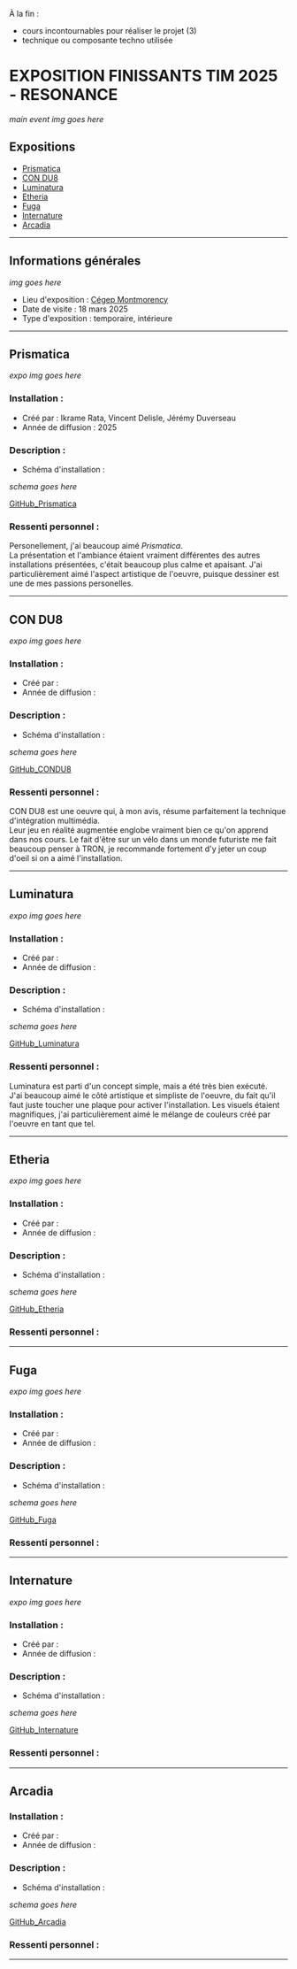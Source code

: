 À la fin : 
- cours incontournables pour réaliser le projet (3)
- technique ou composante techno utilisée 


# EXPOSITION FINISSANTS TIM 2025 - RESONANCE

*main event img goes here*

## Expositions 

- [Prismatica](#prismatica)
- [CON DU8](#condu8)
- [Luminatura](#luminatura)
- [Etheria](#etheria)
- [Fuga](#fuga)
- [Internature](#internature)
- [Arcadia](#arcadia)
---
## Informations générales 

*img goes here*

- Lieu d'exposition : [Cégep Montmorency](https://www.google.com/maps/place/Montmorency+College/@45.5598887,-73.7218992,16z/data=!3m2!4b1!5s0x4cc922377e2434df:0x98f825893e4ee3b0!4m6!3m5!1s0x4cc9223815890e79:0xe7408a77564697c4!8m2!3d45.5598887!4d-73.7193243!16zL20vMDdrdHJ4?entry=ttu&g_ep=EgoyMDI1MDMyMy4wIKXMDSoASAFQAw%3D%3D)
- Date de visite : 18 mars 2025
- Type d'exposition : temporaire, intérieure
---

<div id="prismatica">
  <h2>Prismatica</h2>
</div>

*expo img goes here*

### Installation :
- Créé par : Ikrame Rata, Vincent Delisle, Jérémy Duverseau
- Année de diffusion : 2025

### Description : 



- Schéma d'installation :

*schema goes here*

[GitHub_Prismatica](https://pootpookies.github.io/Prismatica/#/)

### Ressenti personnel :
Personellement, j'ai beaucoup aimé *Prismatica*. <br>
La présentation et l'ambiance étaient vraiment différentes des autres installations présentées, c'était beaucoup plus calme et apaisant. J'ai particulièrement aimé l'aspect artistique de l'oeuvre, puisque dessiner est une de mes passions personelles.

---

<div id="condu8">
  <h2>CON DU8</h2>
</div>

*expo img goes here*

### Installation :
- Créé par :
- Année de diffusion :

### Description : 


- Schéma d'installation :

*schema goes here*

[GitHub_CONDU8](https://gearshift-games.github.io/Web-C0N-DU8/#/)

### Ressenti personnel :
CON DU8 est une oeuvre qui, à mon avis, résume parfaitement la technique d'intégration multimédia. <br>
Leur jeu en réalité augmentée englobe vraiment bien ce qu'on apprend dans nos cours. Le fait d'être sur un vélo dans un monde futuriste me fait beaucoup penser à TRON, je recommande fortement d'y jeter un coup d'oeil si on a aimé l'installation.

---

<div id="luminatura">
  <h2>Luminatura</h2>
</div>

*expo img goes here*

### Installation :
- Créé par :
- Année de diffusion :

### Description : 



- Schéma d'installation :

*schema goes here*

[GitHub_Luminatura](https://miaou-mafia.github.io/projet-luminatura/#/)

### Ressenti personnel :
Luminatura est parti d'un concept simple, mais a été très bien exécuté. <br>
J'ai beaucoup aimé le côté artistique et simpliste de l'oeuvre, du fait qu'il faut juste toucher une plaque pour activer l'installation. Les visuels étaient magnifiques, j'ai particulièrement aimé le mélange de couleurs créé par l'oeuvre en tant que tel.

---

<div id="etheria">
  <h2>Etheria</h2>
</div>

*expo img goes here*

### Installation :
- Créé par :
- Année de diffusion :

### Description : 


- Schéma d'installation :

*schema goes here*

[GitHub_Etheria](https://ethereal-creators.github.io/Etheria/#/)

### Ressenti personnel :



---

<div id="fuga">
  <h2>Fuga</h2>
</div>

*expo img goes here*

### Installation :
- Créé par :
- Année de diffusion :

### Description : 


- Schéma d'installation :

*schema goes here*

[GitHub_Fuga](https://escapism-fuga.github.io/Fuga/#/)

### Ressenti personnel :



---

<div id="internature">
  <h2>Internature</h2>
</div>

*expo img goes here*

### Installation :
- Créé par :
- Année de diffusion :

### Description : 


- Schéma d'installation :

*schema goes here*

[GitHub_Internature](https://tprangers.github.io/internature/#/)

### Ressenti personnel :



---

<div id="arcadia">
  <h2>Arcadia</h2>
</div>

### Installation :
- Créé par :
- Année de diffusion :

### Description : 


- Schéma d'installation :

*schema goes here*

[GitHub_Arcadia](https://cousi-cousa.github.io/Arcadia/#/)

### Ressenti personnel :



---
